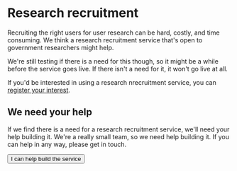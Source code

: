 # Research recruitment

Recruiting the right users for user research can be hard, costly, and time consuming. We think a research recruitment service that's open to government researchers might help. 

We're still testing if there is a need for this though, so it might be a while before the service goes live. If there isn't a need for it, it won't go live at all. 

If you'd be interested in using a research nrecruitment service, you can [register your interest](https://forms.gle/UFhcuZURNnW6KCjB7). 


## We need your help

If we find there is a need for a research recruitment service, we'll need your help building it. We're a really small team, so we need help building it. If you can help in any way, please get in touch. 


<p>
<a href="mailto:digital@finance.nsw.gov.au?subject=I would like to help build a research recruitment service">
<button class="au-btn">I can help build the service</button>
</a>	
</p>
